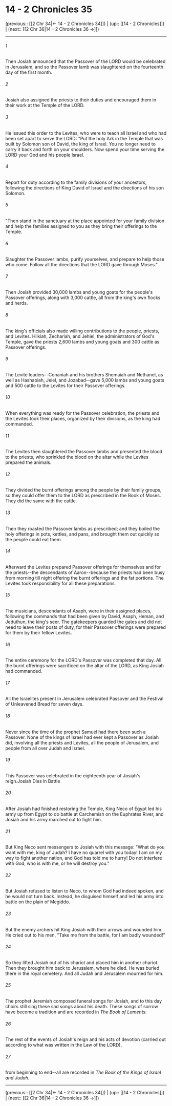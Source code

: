 # 14 - 2 Chronicles 35

(previous:: [[2 Chr 34|← 14 - 2 Chronicles 34]]) | (up:: [[14 - 2 Chronicles]]) | (next:: [[2 Chr 36|14 - 2 Chronicles 36 →]])

***


###### 1 
Then Josiah announced that the Passover of the LORD would be celebrated in Jerusalem, and so the Passover lamb was slaughtered on the fourteenth day of the first month. 

###### 2 
Josiah also assigned the priests to their duties and encouraged them in their work at the Temple of the LORD. 

###### 3 
He issued this order to the Levites, who were to teach all Israel and who had been set apart to serve the LORD: "Put the holy Ark in the Temple that was built by Solomon son of David, the king of Israel. You no longer need to carry it back and forth on your shoulders. Now spend your time serving the LORD your God and his people Israel. 

###### 4 
Report for duty according to the family divisions of your ancestors, following the directions of King David of Israel and the directions of his son Solomon. 

###### 5 
"Then stand in the sanctuary at the place appointed for your family division and help the families assigned to you as they bring their offerings to the Temple. 

###### 6 
Slaughter the Passover lambs, purify yourselves, and prepare to help those who come. Follow all the directions that the LORD gave through Moses." 

###### 7 
Then Josiah provided 30,000 lambs and young goats for the people's Passover offerings, along with 3,000 cattle, all from the king's own flocks and herds. 

###### 8 
The king's officials also made willing contributions to the people, priests, and Levites. Hilkiah, Zechariah, and Jehiel, the administrators of God's Temple, gave the priests 2,600 lambs and young goats and 300 cattle as Passover offerings. 

###### 9 
The Levite leaders--Conaniah and his brothers Shemaiah and Nethanel, as well as Hashabiah, Jeiel, and Jozabad--gave 5,000 lambs and young goats and 500 cattle to the Levites for their Passover offerings. 

###### 10 
When everything was ready for the Passover celebration, the priests and the Levites took their places, organized by their divisions, as the king had commanded. 

###### 11 
The Levites then slaughtered the Passover lambs and presented the blood to the priests, who sprinkled the blood on the altar while the Levites prepared the animals. 

###### 12 
They divided the burnt offerings among the people by their family groups, so they could offer them to the LORD as prescribed in the Book of Moses. They did the same with the cattle. 

###### 13 
Then they roasted the Passover lambs as prescribed; and they boiled the holy offerings in pots, kettles, and pans, and brought them out quickly so the people could eat them. 

###### 14 
Afterward the Levites prepared Passover offerings for themselves and for the priests--the descendants of Aaron--because the priests had been busy from morning till night offering the burnt offerings and the fat portions. The Levites took responsibility for all these preparations. 

###### 15 
The musicians, descendants of Asaph, were in their assigned places, following the commands that had been given by David, Asaph, Heman, and Jeduthun, the king's seer. The gatekeepers guarded the gates and did not need to leave their posts of duty, for their Passover offerings were prepared for them by their fellow Levites. 

###### 16 
The entire ceremony for the LORD's Passover was completed that day. All the burnt offerings were sacrificed on the altar of the LORD, as King Josiah had commanded. 

###### 17 
All the Israelites present in Jerusalem celebrated Passover and the Festival of Unleavened Bread for seven days. 

###### 18 
Never since the time of the prophet Samuel had there been such a Passover. None of the kings of Israel had ever kept a Passover as Josiah did, involving all the priests and Levites, all the people of Jerusalem, and people from all over Judah and Israel. 

###### 19 
This Passover was celebrated in the eighteenth year of Josiah's reign.Josiah Dies in Battle 

###### 20 
After Josiah had finished restoring the Temple, King Neco of Egypt led his army up from Egypt to do battle at Carchemish on the Euphrates River, and Josiah and his army marched out to fight him. 

###### 21 
But King Neco sent messengers to Josiah with this message: "What do you want with me, king of Judah? I have no quarrel with you today! I am on my way to fight another nation, and God has told me to hurry! Do not interfere with God, who is with me, or he will destroy you." 

###### 22 
But Josiah refused to listen to Neco, to whom God had indeed spoken, and he would not turn back. Instead, he disguised himself and led his army into battle on the plain of Megiddo. 

###### 23 
But the enemy archers hit King Josiah with their arrows and wounded him. He cried out to his men, "Take me from the battle, for I am badly wounded!" 

###### 24 
So they lifted Josiah out of his chariot and placed him in another chariot. Then they brought him back to Jerusalem, where he died. He was buried there in the royal cemetery. And all Judah and Jerusalem mourned for him. 

###### 25 
The prophet Jeremiah composed funeral songs for Josiah, and to this day choirs still sing these sad songs about his death. These songs of sorrow have become a tradition and are recorded in _The Book of Laments._ 

###### 26 
The rest of the events of Josiah's reign and his acts of devotion (carried out according to what was written in the Law of the LORD), 

###### 27 
from beginning to end--all are recorded in _The Book of the Kings of Israel and Judah._

***

(previous:: [[2 Chr 34|← 14 - 2 Chronicles 34]]) | (up:: [[14 - 2 Chronicles]]) | (next:: [[2 Chr 36|14 - 2 Chronicles 36 →]])
